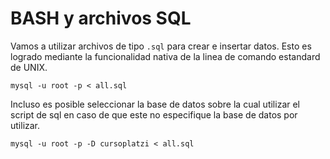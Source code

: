 # BASH y archivos SQL

Vamos a utilizar archivos de tipo `.sql` para crear e insertar datos. Esto es logrado mediante la funcionalidad nativa de la linea de comando estandard de UNIX.

```
mysql -u root -p < all.sql     
```

Incluso es posible seleccionar la base de datos sobre la cual utilizar el script de sql en caso de que este no especifique la base de datos por utilizar.

```
mysql -u root -p -D cursoplatzi < all.sql     
```
